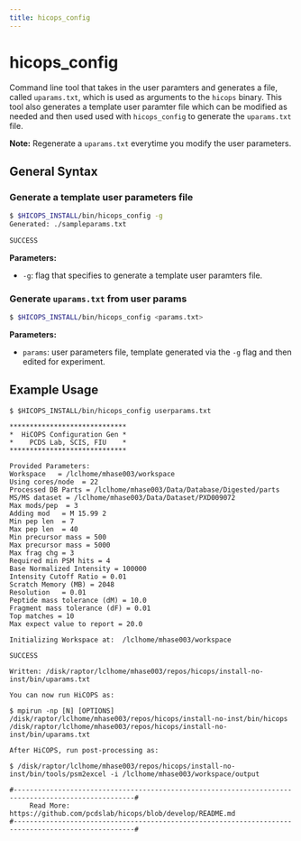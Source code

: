 ```yaml
---
title: hicops_config
---
```

# hicops_config
Command line tool that takes in the user paramters and generates a file, called `uparams.txt`, which is used as arguments to the `hicops` binary. This tool also generates a template user paramter file which can be modified as needed and then used used with `hicops_config` to generate the `uparams.txt` file. 

**Note:** Regenerate a `uparams.txt` everytime you modify the user parameters.

## General Syntax

### Generate a template user parameters file

```bash
$ $HICOPS_INSTALL/bin/hicops_config -g
Generated: ./sampleparams.txt

SUCCESS
```

**Parameters:**
* `-g`: flag that specifies to generate a template user paramters file.     

### Generate `uparams.txt` from user params

```bash
$ $HICOPS_INSTALL/bin/hicops_config <params.txt>
```

**Parameters:**
* `params`: user parameters file, template generated via the `-g` flag and then edited for experiment.     

## Example Usage

```
$ $HICOPS_INSTALL/bin/hicops_config userparams.txt

*****************************
*  HiCOPS Configuration Gen *
*    PCDS Lab, SCIS, FIU    *
*****************************

Provided Parameters:
Workspace   = /lclhome/mhase003/workspace
Using cores/node  = 22
Processed DB Parts = /lclhome/mhase003/Data/Database/Digested/parts
MS/MS dataset = /lclhome/mhase003/Data/Dataset/PXD009072
Max mods/pep  = 3
Adding mod   = M 15.99 2
Min pep len  = 7
Max pep len  = 40
Min precursor mass = 500
Max precursor mass = 5000
Max frag chg = 3
Required min PSM hits = 4
Base Normalized Intensity = 100000
Intensity Cutoff Ratio = 0.01
Scratch Memory (MB) = 2048
Resolution   = 0.01
Peptide mass tolerance (dM) = 10.0
Fragment mass tolerance (dF) = 0.01
Top matches = 10
Max expect value to report = 20.0

Initializing Workspace at:  /lclhome/mhase003/workspace

SUCCESS

Written: /disk/raptor/lclhome/mhase003/repos/hicops/install-no-inst/bin/uparams.txt

You can now run HiCOPS as:

$ mpirun -np [N] [OPTIONS] /disk/raptor/lclhome/mhase003/repos/hicops/install-no-inst/bin/hicops /disk/raptor/lclhome/mhase003/repos/hicops/install-no-inst/bin/uparams.txt

After HiCOPS, run post-processing as:

$ /disk/raptor/lclhome/mhase003/repos/hicops/install-no-inst/bin/tools/psm2excel -i /lclhome/mhase003/workspace/output

#----------------------------------------------------------------------------------------------------#
     Read More: https://github.com/pcdslab/hicops/blob/develop/README.md
#----------------------------------------------------------------------------------------------------#
